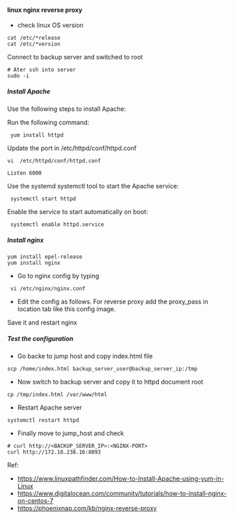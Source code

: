 #### linux nginx reverse proxy
* check linux OS version
```
cat /etc/*release
cat /etc/*version

```
Connect to backup server and switched to root 
```
# Ater ssh into server
sudo -i
```
##### Install Apache
Use the following steps to install Apache:

Run the following command:
```
 yum install httpd
```
Update the port in /etc/httpd/conf/httpd.conf
```
vi  /etc/httpd/conf/httpd.conf

Listen 6000

```
Use the systemd systemctl tool to start the Apache service:
```
 systemctl start httpd
```
Enable the service to start automatically on boot:
```
 systemctl enable httpd.service
```
##### Install nginx
```
yum install epel-release
yum install nginx
```
* Go to nginx config by typing
```
 vi /etc/nginx/nginx.conf
```
* Edit the config as follows. For reverse proxy add the proxy_pass in location tab like this config image.
 
 Save it and restart nginx

##### Test the configuration

* Go backe to jump host and copy index.html file 
```
scp /home/index.html backup_server_user@backup_server_ip:/tmp
```
* Now switch to backup server and copy it to httpd document root
```
cp /tmp/index.html /var/www/html
```
* Restart Apache server
```
systemctl restart httpd
```
* Finally move to jump_host and check
```
# curl http://<BACKUP_SERVER_IP>:<NGINX-PORT>
curl http://172.16.238.16:8093
```
Ref:
* https://www.linuxpathfinder.com/How-to-Install-Apache-using-yum-in-Linux
* https://www.digitalocean.com/community/tutorials/how-to-install-nginx-on-centos-7
* https://phoenixnap.com/kb/nginx-reverse-proxy
